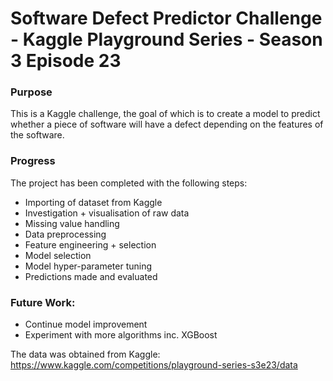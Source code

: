# Software Defect Predictor Challenge - Kaggle Playground Series - Season 3 Episode 23

### Purpose
This is a Kaggle challenge, the goal of which is to create a model to predict whether a piece of software will have a defect depending on the features of the software.

### Progress
The project has been completed with the following steps:
- Importing of dataset from Kaggle
- Investigation + visualisation of raw data
- Missing value handling
- Data preprocessing
- Feature engineering + selection
- Model selection
- Model hyper-parameter tuning
- Predictions made and evaluated

### Future Work:
- Continue model improvement
- Experiment with more algorithms inc. XGBoost

The data was obtained from Kaggle: https://www.kaggle.com/competitions/playground-series-s3e23/data
